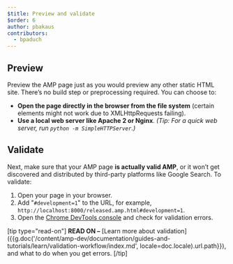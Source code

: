 ```yaml
---
$title: Preview and validate
$order: 6
author: pbakaus
contributors:
  - bpaduch
---
```


## Preview

Preview the AMP page just as you would preview any other static HTML site. There’s no build step or preprocessing required. You can choose to:

  - **Open the page directly in the browser from the file system** (certain elements might not work due to XMLHttpRequests failing).
  - **Use a local web server like Apache 2 or Nginx**.
    *(Tip: For a quick web server, run `python -m SimpleHTTPServer`.)*

## Validate

Next, make sure that your AMP page **is actually valid AMP**, or it won’t get discovered and distributed by third-party platforms like Google Search. To validate:

  1. Open your page in your browser.
  1. Add "`#development=1`" to the URL, for example, `http://localhost:8000/released.amp.html#development=1`.
  1. Open the [Chrome DevTools console](https://developers.google.com/web/tools/chrome-devtools/debug/console/) and check for validation errors.

[tip type="read-on"]
**READ ON –** [Learn more about validation]({{g.doc('/content/amp-dev/documentation/guides-and-tutorials/learn/validation-workflow/index.md', locale=doc.locale).url.path}}), and what to do when you get errors.
[/tip]
